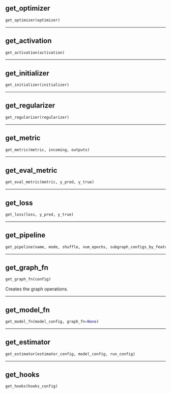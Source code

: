 ## get_optimizer


```python
get_optimizer(optimizer)
```


----

## get_activation


```python
get_activation(activation)
```


----

## get_initializer


```python
get_initializer(initializer)
```


----

## get_regularizer


```python
get_regularizer(regularizer)
```


----

## get_metric


```python
get_metric(metric, incoming, outputs)
```


----

## get_eval_metric


```python
get_eval_metric(metric, y_pred, y_true)
```


----

## get_loss


```python
get_loss(loss, y_pred, y_true)
```


----

## get_pipeline


```python
get_pipeline(name, mode, shuffle, num_epochs, subgraph_configs_by_features=None)
```


----

## get_graph_fn


```python
get_graph_fn(config)
```


Creates the graph operations.

----

## get_model_fn


```python
get_model_fn(model_config, graph_fn=None)
```


----

## get_estimator


```python
get_estimator(estimator_config, model_config, run_config)
```


----

## get_hooks


```python
get_hooks(hooks_config)
```
